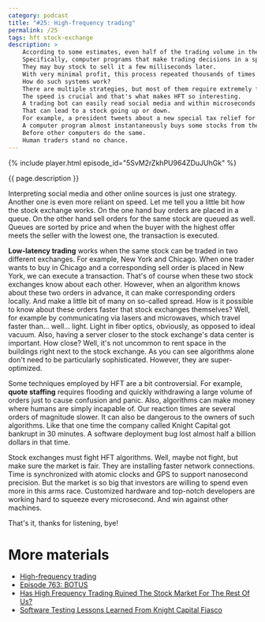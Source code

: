 ```yaml
---
category: podcast
title: "#25: High-frequency trading"
permalink: /25
tags: hft stock-exchange
description: >
    According to some estimates, even half of the trading volume in the American stock exchange is generated by computers.
    Specifically, computer programs that make trading decisions in a split of a second.
    They may buy stock to sell it a few milliseconds later.
    With very minimal profit, this process repeated thousands of times per day can make a solid return.
    How do such systems work?
    There are multiple strategies, but most of them require extremely fast algorithms running close to the physical stock exchange.
    The speed is crucial and that's what makes HFT so interesting.
    A trading bot can easily read social media and within microseconds decide whether particular news is good or bad.
    That can lead to a stock going up or down.
    For example, a president tweets about a new special tax relief for the pharmaceutical industry.
    A computer program almost instantaneously buys some stocks from the pharma companies and sells them seconds later.
    Before other computers do the same.
    Human traders stand no chance.
---
```


{% include player.html episode_id="5SvM2rZkhPU964ZDuJUhGk" %}

{{ page.description }}



Interpreting social media and other online sources is just one strategy.
Another one is even more reliant on speed.
Let me tell you a little bit how the stock exchange works.
On the one hand buy orders are placed in a queue.
On the other hand sell orders for the same stock are queued as well.
Queues are sorted by price and when the buyer with the highest offer meets the seller with the lowest one, the transaction is executed.

**Low-latency trading** works when the same stock can be traded in two different exchanges.
For example, New York and Chicago.
When one trader wants to buy in Chicago and a corresponding sell order is placed in New York, we can execute a transaction.
That's of course when these two stock exchanges know about each other.
However, when an algorithm knows about these two orders in advance, it can make corresponding orders locally.
And make a little bit of many on so-called spread.
How is it possible to know about these orders faster that stock exchanges themselves?
Well, for example by communicating via lasers and microwaves, which travel faster than... well... light.
Light in fiber optics, obviously, as opposed to ideal vacuum.
Also, having a server closer to the stock exchange's data center is important.
How close?
Well, it's not uncommon to rent space in the buildings right next to the stock exchange.
As you can see algorithms alone don't need to be particularly sophisticated.
However, they are super-optimized.

Some techniques employed by HFT are a bit controversial.
For example, **quote staffing** requires flooding and quickly withdrawing a large volume of orders just to cause confusion and panic.
Also, algorithms can make money where humans are simply incapable of.
Our reaction times are several orders of magnitude slower.
It can also be dangerous to the owners of such algorithms.
Like that one time the company called Knight Capital got bankrupt in 30 minutes.
A software deployment bug lost almost half a billion dollars in that time.

Stock exchanges must fight HFT algorithms.
Well, maybe not fight, but make sure the market is fair.
They are installing faster network connections.
Time is synchronized with atomic clocks and GPS to support nanosecond precision.
But the market is so big that investors are willing to spend even more in this arms race.
Customized hardware and top-notch developers are working hard to squeeze every microsecond.
And win against other machines.

That's it, thanks for listening, bye!



# More materials

* [High-frequency trading](https://en.wikipedia.org/wiki/High-frequency_trading)
* [Episode 763: BOTUS](https://www.npr.org/sections/money/2017/04/07/522897876/meet-botus-planet-money-s-stock-trading-twitter-bot)
* [Has High Frequency Trading Ruined The Stock Market For The Rest Of Us?](https://www.investopedia.com/financial-edge/0113/has-high-frequency-trading-ruined-the-stock-market-for-the-rest-of-us.aspx)
* [Software Testing Lessons Learned From Knight Capital Fiasco](https://www.cio.com/article/2393212/software-testing-lessons-learned-from-knight-capital-fiasco.html)


